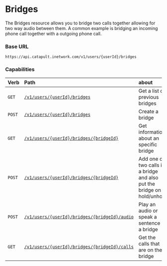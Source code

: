 # Bridges
The Bridges resource allows you to bridge two calls together allowing for two way audio between them. A common example is bridging an incoming phone call together with a outgoing phone call.

### Base URL

`https://api.catapult.inetwork.com/v1/users/{userId}/bridges`

### Capabilities

| Verb                           | Path                                                                         | about                                                                   |
|:-------------------------------|:-----------------------------------------------------------------------------|:------------------------------------------------------------------------|
| <code class="get">GET</code>   | [`/v1/users/{userId}/bridges`](getBridges.md)                                | Get a list of previous bridges                                          |
| <code class="post">POST</code> | [`/v1/users/{userId}/bridges`](postBridges.md)                               | Create a bridge                                                         |
| <code class="get">GET</code>   | [`/v1/users/{userId}/bridges/{bridgeId}`](getBridgesBridgeId.md)             | Get information about an specific bridge                                |
| <code class="post">POST</code> | [`/v1/users/{userId}/bridges/{bridgeId}`](postBridgesBridgeId.md)            | Add one or two calls in a bridge and also put the bridge on hold/unhold |
| <code class="post">POST</code> | [`/v1/users/{userId}/bridges/{bridgeId}/audio`](postBridgesBridgeIdAudio.md) | Play an audio or speak a sentence in a bridge                           |
| <code class="get">GET</code>   | [`/v1/users/{userId}/bridges/{bridgeId}/calls`](getBridgesBridgeIdCalls.md)  | Get the calls that are on the bridge                                    |

